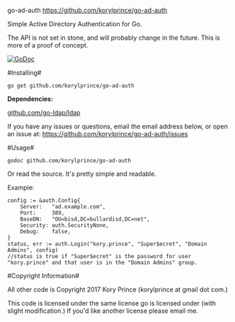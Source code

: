 go-ad-auth
https://github.com/korylprince/go-ad-auth

Simple Active Directory Authentication for Go.

The API is not set in stone, and will probably change in the future. This is more of a proof of concept.

[![GoDoc](https://godoc.org/github.com/korylprince/go-ad-auth?status.svg)](https://godoc.org/github.com/korylprince/go-ad-auth)

#Installing#

`go get github.com/korylprince/go-ad-auth`

**Dependencies:**

[github.com/go-ldap/ldap](https://github.com/go-ldap/ldap)

If you have any issues or questions, email the email address below, or open an issue at:
https://github.com/korylprince/go-ad-auth/issues

#Usage#

`godoc github.com/korylprince/go-ad-auth`

Or read the source. It's pretty simple and readable.

Example:

	config := &auth.Config{
		Server:   "ad.example.com",
		Port:     389,
		BaseDN:   "OU=bisd,DC=bullardisd,DC=net",
		Security: auth.SecurityNone,
		Debug:    false,
	}
    status, err := auth.Login("kory.prince", "Super$ecret", "Domain Admins", config)
    //status is true if "Super$ecret" is the password for user "kory.prince" and that user is in the "Domain Admins" group.


#Copyright Information#

All other code is Copyright 2017 Kory Prince (korylprince at gmail dot com.)

This code is licensed under the same license go is licensed under (with slight modification.) If you'd like another license please email me.
